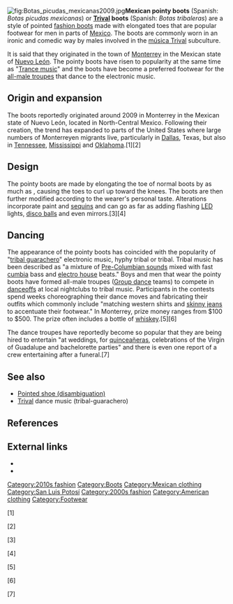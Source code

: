 ![](Botas_picudas_mexicanas2009.jpg "fig:Botas_picudas_mexicanas2009.jpg")**Mexican
pointy boots** (Spanish: *Botas picudas mexicanas*) or
**[Trival](Trival "wikilink") boots** (Spanish: *Botas tribaleras*) are
a style of pointed [fashion boots](fashion_boot "wikilink") made with
elongated toes that are popular footwear for men in parts of
[Mexico](Mexico "wikilink"). The boots are commonly worn in an ironic
and comedic way by males involved in the [música
Trival](Trival "wikilink") subculture.

It is said that they originated in the town of
[Monterrey](Monterrey "wikilink") in the Mexican state of [Nuevo
León](Nuevo_León "wikilink"). The pointy boots have risen to popularity
at the same time as "[Trance music](Trance_music "wikilink")" and the
boots have become a preferred footwear for the [all-male
troupes](Group_dance "wikilink") that dance to the electronic music.

## Origin and expansion

The boots reportedly originated around 2009 in Monterrey in the Mexican
state of Nuevo León, located in North-Central Mexico. Following their
creation, the trend has expanded to parts of the United States where
large numbers of Monterreyen migrants live, particularly in
[Dallas](Dallas "wikilink"), Texas, but also in
[Tennessee](Tennessee "wikilink"), [Mississippi](Mississippi "wikilink")
and [Oklahoma](Oklahoma "wikilink").[1][2]

## Design

The pointy boots are made by elongating the toe of normal boots by as
much as , causing the toes to curl up toward the knees. The boots are
then further modified according to the wearer's personal taste.
Alterations incorporate paint and [sequins](sequins "wikilink") and can
go as far as adding flashing [LED](LED "wikilink") lights, [disco
balls](disco_balls "wikilink") and even mirrors.[3][4]

## Dancing

The appearance of the pointy boots has coincided with the popularity of
"[tribal guarachero](trival "wikilink")" electronic music, hyphy tribal
or tribal. Tribal music has been described as "a mixture of
[Pre-Columbian sounds](Pre-Columbian "wikilink") mixed with fast
[cumbia](cumbia "wikilink") bass and [electro
house](electro_house "wikilink") beats." Boys and men that wear the
pointy boots have formed all-male troupes ([Group
dance](Group_dance "wikilink") teams) to compete in
[danceoffs](Competitive_dance "wikilink") at local nightclubs to tribal
music. Participants in the contests spend weeks choreographing their
dance moves and fabricating their outfits which commonly include
"matching western shirts and [skinny jeans](skinny_jeans "wikilink") to
accentuate their footwear." In Monterrey, prize money ranges from $100
to $500. The prize often includes a bottle of
[whiskey](whiskey "wikilink").[5][6]

The dance troupes have reportedly become so popular that they are being
hired to entertain "at weddings, for
[quinceañeras](quinceañeras "wikilink"), celebrations of the Virgin of
Guadalupe and bachelorette parties" and there is even one report of a
crew entertaining after a funeral.[7]

## See also

-   [Pointed shoe
    (disambiguation)](Pointed_shoe_(disambiguation) "wikilink")
-   [Trival](Trival "wikilink") dance music (tribal-guarachero)

## References

## External links

-

-

[Category:2010s fashion](Category:2010s_fashion "wikilink")
[Category:Boots](Category:Boots "wikilink") [Category:Mexican
clothing](Category:Mexican_clothing "wikilink") [Category:San Luis
Potosí](Category:San_Luis_Potosí "wikilink") [Category:2000s
fashion](Category:2000s_fashion "wikilink") [Category:American
clothing](Category:American_clothing "wikilink")
[Category:Footwear](Category:Footwear "wikilink")

[1]

[2]

[3]

[4]

[5]

[6]

[7]